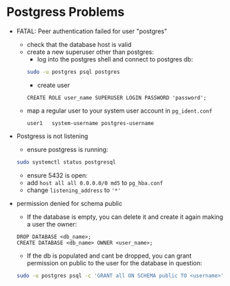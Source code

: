 # Postgress Problems

- FATAL: Peer authentication failed for user "postgres"
    - check that the database host is valid
    - create a new superuser other than postgres:
        - log into the postgres shell and connect to postgres db:
        ```bash 
        sudo -u postgres psql postgres
        ```
        - create user
        ```postgress
        CREATE ROLE user_name SUPERUSER LOGIN PASSWORD 'password';
        ```
    - map a regular user to your system user account in `pg_ident.conf`
        ```
        user1   system-username postgres-username
        ```
- Postgress is not listening
    - ensure postgress  is running:
    ```bash
    sudo systemctl status postgresql
    ```
    - ensure 5432 is open:
    - add `host all all 0.0.0.0/0 md5` to `pg_hba.conf`
    - change `listening_address` to `'*'`

- permission denied for schema public
    - If the database is empty, you can delete it and create it again making a user the owner:
    ```postgres
    DROP DATABASE <db_name>;
    CREATE DATABASE <db_name> OWNER <user_name>;
    ```
    - If the db is populated and cant be dropped, you can grant permission on public to the user for the database in question:
    ```bash
    sudo -u postgres psql -c 'GRANT all ON SCHEMA public TO <username>' <dbname>
    ```
